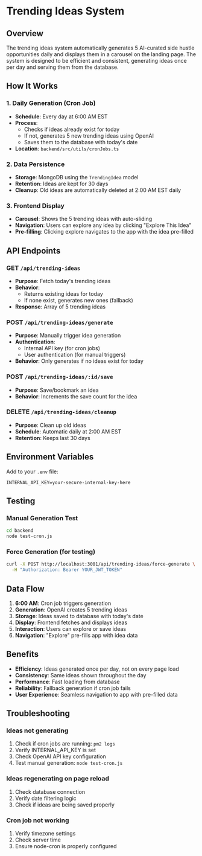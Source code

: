 # Trending Ideas System

## Overview

The trending ideas system automatically generates 5 AI-curated side hustle opportunities daily and displays them in a carousel on the landing page. The system is designed to be efficient and consistent, generating ideas once per day and serving them from the database.

## How It Works

### 1. Daily Generation (Cron Job)
- **Schedule**: Every day at 6:00 AM EST
- **Process**: 
  - Checks if ideas already exist for today
  - If not, generates 5 new trending ideas using OpenAI
  - Saves them to the database with today's date
- **Location**: `backend/src/utils/cronJobs.ts`

### 2. Data Persistence
- **Storage**: MongoDB using the `TrendingIdea` model
- **Retention**: Ideas are kept for 30 days
- **Cleanup**: Old ideas are automatically deleted at 2:00 AM EST daily

### 3. Frontend Display
- **Carousel**: Shows the 5 trending ideas with auto-sliding
- **Navigation**: Users can explore any idea by clicking "Explore This Idea"
- **Pre-filling**: Clicking explore navigates to the app with the idea pre-filled

## API Endpoints

### GET `/api/trending-ideas`
- **Purpose**: Fetch today's trending ideas
- **Behavior**: 
  - Returns existing ideas for today
  - If none exist, generates new ones (fallback)
- **Response**: Array of 5 trending ideas

### POST `/api/trending-ideas/generate`
- **Purpose**: Manually trigger idea generation
- **Authentication**: 
  - Internal API key (for cron jobs)
  - User authentication (for manual triggers)
- **Behavior**: Only generates if no ideas exist for today

### POST `/api/trending-ideas/:id/save`
- **Purpose**: Save/bookmark an idea
- **Behavior**: Increments the save count for the idea

### DELETE `/api/trending-ideas/cleanup`
- **Purpose**: Clean up old ideas
- **Schedule**: Automatic daily at 2:00 AM EST
- **Retention**: Keeps last 30 days

## Environment Variables

Add to your `.env` file:
```
INTERNAL_API_KEY=your-secure-internal-key-here
```

## Testing

### Manual Generation Test
```bash
cd backend
node test-cron.js
```

### Force Generation (for testing)
```bash
curl -X POST http://localhost:3001/api/trending-ideas/force-generate \
  -H "Authorization: Bearer YOUR_JWT_TOKEN"
```

## Data Flow

1. **6:00 AM**: Cron job triggers generation
2. **Generation**: OpenAI creates 5 trending ideas
3. **Storage**: Ideas saved to database with today's date
4. **Display**: Frontend fetches and displays ideas
5. **Interaction**: Users can explore or save ideas
6. **Navigation**: "Explore" pre-fills app with idea data

## Benefits

- **Efficiency**: Ideas generated once per day, not on every page load
- **Consistency**: Same ideas shown throughout the day
- **Performance**: Fast loading from database
- **Reliability**: Fallback generation if cron job fails
- **User Experience**: Seamless navigation to app with pre-filled data

## Troubleshooting

### Ideas not generating
1. Check if cron jobs are running: `pm2 logs`
2. Verify INTERNAL_API_KEY is set
3. Check OpenAI API key configuration
4. Test manual generation: `node test-cron.js`

### Ideas regenerating on page reload
1. Check database connection
2. Verify date filtering logic
3. Check if ideas are being saved properly

### Cron job not working
1. Verify timezone settings
2. Check server time
3. Ensure node-cron is properly configured 
